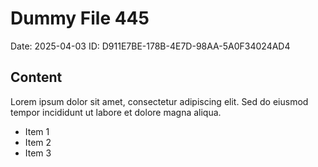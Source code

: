 # Dummy File 445

Date: 2025-04-03
ID: D911E7BE-178B-4E7D-98AA-5A0F34024AD4

## Content

Lorem ipsum dolor sit amet, consectetur adipiscing elit.
Sed do eiusmod tempor incididunt ut labore et dolore magna aliqua.

* Item 1
* Item 2
* Item 3

